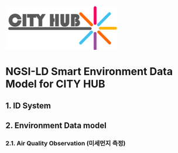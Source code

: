 ![alt cityhub](https://github.com/yalewkidane/cityhub-data-model/blob/master/images/cityhubs.png)

# NGSI-LD Smart Environment Data Model for CITY HUB


## 1.	ID System

## 2.	Environment  Data model 

### 2.1.	Air Quality Observation (미세먼지 측정)
